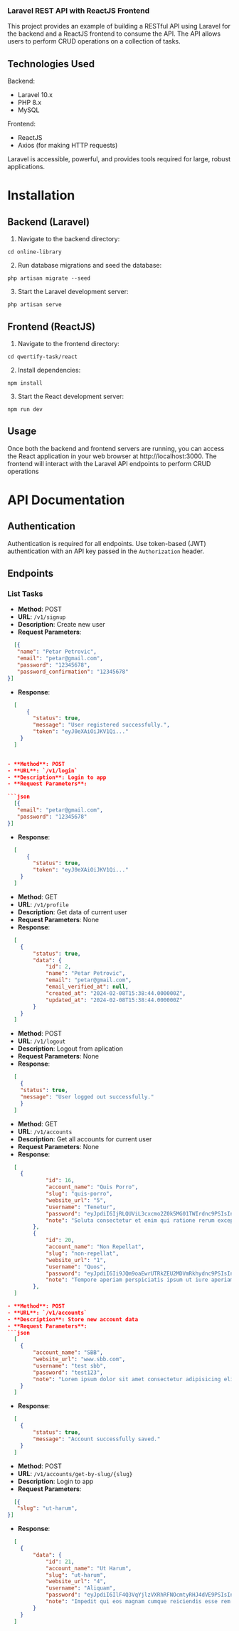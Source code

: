 ### Laravel REST API with ReactJS Frontend

This project provides an example of building a RESTful API using Laravel for the backend and a ReactJS frontend to consume the API. The API allows users to perform CRUD operations on a collection of tasks.

## Technologies Used
Backend:

- Laravel 10.x
- PHP 8.x
- MySQL

Frontend:
- ReactJS
- Axios (for making HTTP requests)

Laravel is accessible, powerful, and provides tools required for large, robust applications.

# Installation

## Backend (Laravel)

1. Navigate to the backend directory:

```
cd online-library
```

2. Run database migrations and seed the database:

```
php artisan migrate --seed
```
3. Start the Laravel development server:

```
php artisan serve
```

## Frontend (ReactJS)

1. Navigate to the frontend directory:

```
cd qwertify-task/react
```

2. Install dependencies:

```
npm install
```

3. Start the React development server:

```
npm run dev
```

## Usage
Once both the backend and frontend servers are running, you can access the React application in your web browser at http://localhost:3000. The frontend will interact with the Laravel API endpoints to perform CRUD operations 

# API Documentation

## Authentication

Authentication is required for all endpoints. Use token-based (JWT) authentication with an API key passed in the `Authorization` header.

## Endpoints

### List Tasks

- **Method**: POST
- **URL**: `/v1/signup`
- **Description**: Create new user
- **Request Parameters**: 
```json
  [{
   "name": "Petar Petrovic",
   "email": "petar@gmail.com",
   "password": "12345678",
   "password_confirmation": "12345678"
}]
```

- **Response**:

```json
  [
      {
        "status": true,
        "message": "User registered successfully.",
        "token": "eyJ0eXAiOiJKV1Qi..."
    }
  ]


- **Method**: POST
- **URL**: `/v1/login`
- **Description**: Login to app
- **Request Parameters**: 

```json
  [{
   "email": "petar@gmail.com",
   "password": "12345678"
}]
```
- **Response**:

```json
  [
      {
        "status": true,
        "token": "eyJ0eXAiOiJKV1Qi..."
    }
  ]
```

- **Method**: GET
- **URL**: `/v1/profile`
- **Description**: Get data of current user
- **Request Parameters**: None
- **Response**:

```json
  [
    {
        "status": true,
        "data": {
            "id": 2,
            "name": "Petar Petrovic",
            "email": "petar@gmail.com",
            "email_verified_at": null,
            "created_at": "2024-02-08T15:38:44.000000Z",
            "updated_at": "2024-02-08T15:38:44.000000Z"
        }
    }
  ]
```
- **Method**: POST
- **URL**: `/v1/logout`
- **Description**: Logout from aplication
- **Request Parameters**: None
- **Response**:
```json
  [
    {
    "status": true,
    "message": "User logged out successfully."
    } 
  ]        
```

- **Method**: GET
- **URL**: `/v1/accounts`
- **Description**: Get all accounts for current user
- **Request Parameters**: None
- **Response**:
```json
  [
    {
            "id": 16,
            "account_name": "Quis Porro",
            "slug": "quis-porro",
            "website_url": "5",
            "username": "Tenetur",
            "password": "eyJpdiI6IjRLQUViL3cxcmo2Z0k5MG01TWIrdnc9PSIsInZhbHVlIjoiT1VlVHZpUTB5bS81ejZJL1A5cTRzZz09IiwibWFjIjoiNGFjNzIyMzgwM2ZmZTcyZjQ2ZGFhMzkxNGYyYmY0Yzc4Mjk2YmM4NzI0NGUzNjMxZjViNzQyYmYzMzViYzYzZSIsInRhZyI6IiJ9",
            "note": "Soluta consectetur et enim qui ratione rerum excepturi. Quidem officia minima ex illum. Minus laboriosam pariatur quis sit sed in. Veritatis dolorum quaerat quos sunt laborum soluta quasi autem. In sapiente accusantium porro aut recusandae accusamus tempora. Esse non quaerat fuga labore aliquam. Necessitatibus corporis quas eum. In ut aut ut optio exercitationem. Sit et maxime optio et libero. Nemo quisquam reprehenderit eligendi quia autem occaecati repellat. Quae doloremque aspernatur aspernatur optio. Est omnis vel quae voluptates. Ea aut illum eum molestias possimus. Sapiente libero unde aut aliquam accusamus quo quam. Est minus voluptatem eum maxime. Inventore qui totam atque non odio perferendis."
        },
        {
            "id": 20,
            "account_name": "Non Repellat",
            "slug": "non-repellat",
            "website_url": "1",
            "username": "Quos",
            "password": "eyJpdiI6Ii9JQm9oaEwrUTRkZEU2MDVmRkhydnc9PSIsInZhbHVlIjoiQm1EaVoyUTZZOTZJVC9ucTQyMFpudz09IiwibWFjIjoiMDUwZWVjYWE3MzE0YjBhY2JlYjY0M2NiNTI4MTY2NWFhN2I1NGEyMzA0ZDFiOGU3NTVhODllYjU5ODc5NGJmNyIsInRhZyI6IiJ9",
            "note": "Tempore aperiam perspiciatis ipsum ut iure aperiam enim voluptate. Nihil beatae commodi quibusdam exercitationem unde. Impedit at officiis consectetur et impedit. Aperiam fugiat consequatur quis quasi. Architecto et amet veniam ut. Dolorum est nostrum ipsam eum. Aut voluptate fugit cumque aut fugit et qui. Eveniet voluptas beatae qui a hic. Tempore repellat dignissimos quos soluta explicabo omnis. Velit esse cupiditate ducimus doloribus commodi aliquid mollitia. Libero commodi est dolorem sint qui explicabo."
        },
  ]    

- **Method**: POST
- **URL**: `/v1/accounts`
- **Description**: Store new account data
- **Request Parameters**: 
```json
  [
    {
        "account_name": "SBB",
        "website_url": "www.sbb.com",
        "username": "test sbb",
        "password": "test123",
        "note": "Lorem ipsum dolor sit amet consectetur adipisicing elit. Perferendis, dolore hic quam reprehenderit ipsam rem tempora! Accusantium fugiat totam labore, quisquam exercitationem autem eligendi quia cupiditate quibusdam. Ipsam, dignissimos aliquid?"
    }
  ]
```
- **Response**:

```json
  [
    {
        "status": true,
        "message": "Account successfully saved."
    }
  ]
```

- **Method**: POST
- **URL**: `/v1/accounts/get-by-slug/{slug}`
- **Description**: Login to app
- **Request Parameters**: 
```json
  [{
   "slug": "ut-harum",
}]
```
- **Response**:
```json
  [
    {
        "data": {
            "id": 21,
            "account_name": "Ut Harum",
            "slug": "ut-harum",
            "website_url": "4",
            "username": "Aliquam",
            "password": "eyJpdiI6IlF4Q3VqYjlzVXRhRFNOcmtyRHJ4dVE9PSIsInZhbHVlIjoicGQ1U2ppUlp6ZkQ0WU9PWVI4WXdHZz09IiwibWFjIjoiYTU5ZDRkZTBiZjI5YTgxMDcwN2UyZGM0M2UyZWU0Y2FjY2E1MmQzMzJjZWI1NzY2YmYyYzhiNGE0ODlhYTljZCIsInRhZyI6IiJ9",
            "note": "Impedit qui eos magnam cumque reiciendis esse rem aut. Possimus autem ducimus doloremque quas. Consequuntur quos nulla est voluptatem. Voluptatibus aliquam velit non eligendi in eos unde. Et ea autem suscipit quos assumenda. Amet autem earum debitis voluptatem qui rerum. Unde culpa voluptate dolorum voluptas fuga reiciendis dolore. Illo culpa architecto saepe architecto vel quo assumenda. Saepe voluptas quas voluptatem sequi id dolorem. Voluptatem nostrum ipsa aliquid ipsa corporis. Temporibus quos voluptate quaerat aliquam laboriosam sequi facere. Ut ullam tempore aut maiores velit. Molestiae blanditiis aliquam voluptates vero nulla aut. Dolorum delectus aut cupiditate aut eligendi. Et necessitatibus enim corrupti repellat illum eligendi rerum. Vero deserunt omnis a beatae fugit. Vel eaque perferendis dolores reprehenderit voluptas at. Aut aut perferendis atque officiis eum nostrum rerum. Voluptatibus provident ut voluptates similique. Dicta consequatur maxime repellat iste cum maxime. Qui assumenda nemo ut unde sit qui et. Est sequi omnis consectetur debitis debitis."
        }
    }
  ]
```